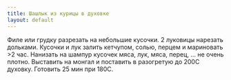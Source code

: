 ```yaml
---
title: Шашлык из курицы в духовке
layout: default
---
```

Филе или грудку разрезать на небольшие кусочки.
2 луковицы нарезать дольками. Кусочки и лук
залить кетчупом, солью, перцем и мариновать >2 час.
Нанизать на шампур кусочек мяса, лук, мяса, перец, ...
не очень плотно. Выставить на монгал и поставить
в разогретую до 200С духовку. Готовить 25 мин при 180С.
